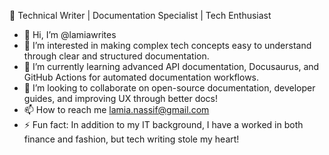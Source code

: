 🚀 Technical Writer | Documentation Specialist | Tech Enthusiast
- 👋 Hi, I’m @lamiawrites
- 👀 I’m interested in making complex tech concepts easy to understand through clear and structured documentation.
- 🌱 I’m currently learning advanced API documentation, Docusaurus, and GitHub Actions for automated documentation workflows.
- 💞️ I’m looking to collaborate on open-source documentation, developer guides, and improving UX through better docs!
- 📫 How to reach me lamia.nassif@gmail.com
- ⚡ Fun fact: In addition to my IT background, I have a worked in both finance and fashion, but tech writing stole my heart!

<!---
lamiawrites/lamiawrites is a ✨ special ✨ repository because its `README.md` (this file) appears on your GitHub profile.
You can click the Preview link to take a look at your changes.
--->
